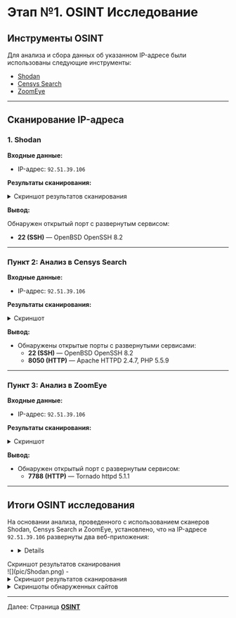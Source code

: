 # Этап №1. OSINT Исследование

## Инструменты OSINT

Для анализа и сбора данных об указанном IP-адресе были использованы следующие инструменты:
- [Shodan](https://www.shodan.io)
- [Censys Search](https://search.censys.io)
- [ZoomEye](https://www.zoomeye.ai)

---

## Сканирование IP-адреса

### 1. Shodan

**Входные данные:**
- IP-адрес: `92.51.39.106`

**Результаты сканирования:**  
<details>
<summary>Скриншот результатов сканирования</summary>
![](pic/Shodan.png)
</details>

**Вывод:**  

Обнаружен открытый порт с развернутым сервисом:  
- **22 (SSH)** — OpenBSD OpenSSH 8.2

---

### Пункт 2: Анализ в Censys Search

**Входные данные:**
- IP-адрес: `92.51.39.106`

**Результаты сканирования:**  
<details>
<summary>Скриншот</summary>
![](pic/Censys.png)
</details>

**Вывод:**
- Обнаружены открытые порты с развернутыми сервисами:
  - **22 (SSH)** — OpenBSD OpenSSH 8.2
  - **8050 (HTTP)** — Apache HTTPD 2.4.7, PHP 5.5.9

---

### Пункт 3: Анализ в ZoomEye

**Входные данные:**
- IP-адрес: `92.51.39.106`

**Результаты сканирования:**  
<details>
<summary>Скриншот</summary>
![](pic/ZoomEye.png)
</details>

**Вывод:**
- Обнаружен открытый порт с развернутым сервисом:
  - **7788 (HTTP)** — Tornado httpd 5.1.1

---

## Итоги OSINT исследования

На основании анализа, проведенного с использованием сканеров Shodan, Censys Search и ZoomEye, установлено, что на IP-адресе `92.51.39.106` развернуты два веб-приложения:
- <details>
<summary>Скриншот результатов сканирования</summary>
![](pic/Shodan.png)
</details>
- <details>
<summary>Скриншот результатов сканирования</summary>
![](pic/Shodan.png)
</details>

<details>
<summary>Скриншоты обнаруженных сайтов</summary>
![](pic/NetologyVulnApp.com.png)
![](pic/Beemer.png)
</details>

---

Далее: Страница [**OSINT**](./osint.md)
